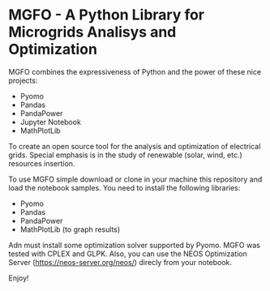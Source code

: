 # MGFO - A Python Library for Microgrids Analisys and Optimization

MGFO combines the expressiveness of Python and the power of these nice projects:

  - Pyomo
  - Pandas
  - PandaPower
  - Jupyter Notebook
  - MathPlotLib

To create an open source tool for the analysis and optimization of electrical grids. Special emphasis is in the study of renewable (solar, wind, etc.) resources insertion.

To use MGFO simple download or clone in your machine this repository and load the notebook samples. You need to install the following libraries:

  - Pyomo
  - Pandas
  - PandaPower
  - MathPlotLib (to graph results)

Adn must install some optimization solver supported by Pyomo. MGFO was tested with CPLEX and GLPK. Also, you can use the NEOS Optimization Server (https://neos-server.org/neos/) direcly from your notebook.

Enjoy!
